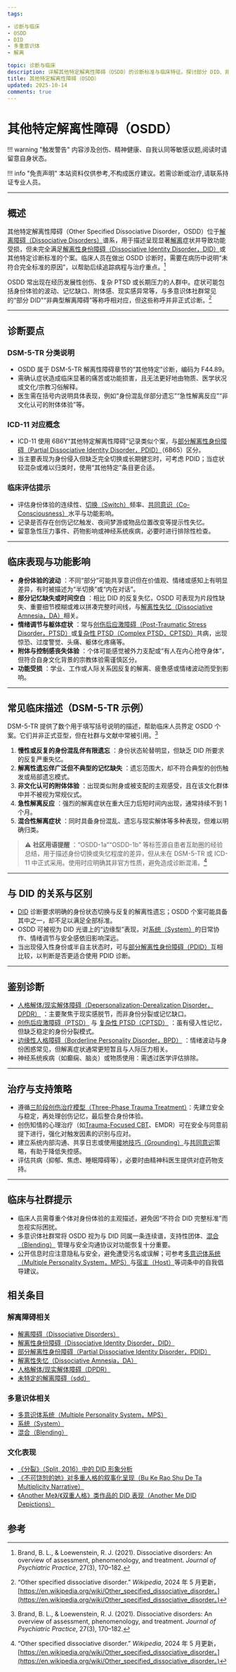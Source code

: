 ```yaml
---
tags:

- 诊断与临床
- OSDD
- DID
- 多重意识体
- 解离

topic: 诊断与临床
description: 详解其他特定解离性障碍（OSDD）的诊断标准与临床特征。探讨部分 DID、非典型解离障碍的表现形式，理解不完全符合 DID 标准的解离性障碍
title: 其他特定解离性障碍（OSDD）
updated: 2025-10-14
comments: true
---
```


# 其他特定解离性障碍（OSDD）

!!! warning "触发警告"
    内容涉及创伤、精神健康、自我认同等敏感议题,阅读时请留意自身状态。

!!! info "免责声明"
    本站资料仅供参考,不构成医疗建议。若需诊断或治疗,请联系持证专业人员。

---

## 概述

其他特定解离性障碍（Other Specified Dissociative Disorder，OSDD）位于[解离障碍（Dissociative Disorders）](Dissociative-Disorders.md)谱系，用于描述呈现显著[解离](Dissociation.md)症状并导致功能受损，但未完全满足[解离性身份障碍（Dissociative Identity Disorder，DID）](DID.md)或其他特定诊断标准的个案。临床人员在做出 OSDD 诊断时，需要在病历中说明“未符合完全标准的原因”，以帮助后续追踪病程与治疗重点。[^Brand2021]

OSDD 常出现在经历发展性创伤、复杂 PTSD 或长期压力的人群中。症状可能包括身份体验的波动、记忆缺口、附体感、现实感异常等，与多意识体社群常见的“部分 DID”“非典型解离障碍”等称呼相对应，但这些称呼并非正式诊断。[^OSDDWiki]

---

## 诊断要点

### DSM-5-TR 分类说明

- OSDD 属于 DSM-5-TR 解离性障碍章节的“其他特定”诊断，编码为 F44.89。
- 需确认症状造成临床显著的痛苦或功能损害，且无法更好地由物质、医学状况或文化/宗教习俗解释。
- 医生需在括号内说明具体表现，例如“身份混乱伴部分遗忘”“急性解离反应”“非文化认可的附体体验”等。

### ICD-11 对应概念

- ICD-11 使用 6B6Y“其他特定解离性障碍”记录类似个案，与[部分解离性身份障碍（Partial Dissociative Identity Disorder，PDID）](Partial-Dissociative-Identity-Disorder-PDID.md)（6B65）区分。
- 当主要表现为身份侵入但缺乏完全切换或长期健忘时，可考虑 PDID；当症状较混杂或难以归类时，使用“其他特定”条目更合适。

### 临床评估提示

- 评估身份体验的连续性、[切换（Switch）](Switch.md)频率、[共同意识（Co-Consciousness）](Co-Consciousness.md)水平与功能影响。
- 记录是否存在创伤记忆触发、夜间梦游或物品位置改变等提示性失忆。
- 留意急性压力事件、药物影响或神经系统疾病，必要时进行排除性检查。

---

## 临床表现与功能影响

- **身份体验的波动** ：不同“部分”可能共享意识但在价值观、情绪或感知上有明显差异，有时被描述为“半切换”或“内在对话”。
- **部分记忆缺失或时间空白** ：相比 DID 的反复失忆，OSDD 可表现为片段性缺失、重要细节模糊或难以拼凑完整时间线，与[解离性失忆（Dissociative Amnesia，DA）](Dissociative-Amnesia-DA.md)相关。
- **情绪调节与躯体症状** ：常与[创伤后应激障碍（Post-Traumatic Stress Disorder，PTSD）](PTSD.md)或[复杂性 PTSD（Complex PTSD，CPTSD）](CPTSD.md)共病，出现惊恐、过度警觉、头痛、躯体化疼痛等。
- **附体与控制感丧失体验** ：个体可能感觉被外力支配或“有人在内心抢夺身体”，但符合自身文化背景的宗教体验需谨慎区分。
- **功能受损** ：学业、工作或人际关系因反复的解离、疲惫感或情绪波动而受到影响。

---

## 常见临床描述（DSM-5-TR 示例）

DSM-5-TR 提供了数个用于填写括号说明的描述，帮助临床人员界定 OSDD 个案。它们并非正式亚型，但在社群与文献中常被引用。[^Brand2021]

1. **慢性或反复的身份混乱伴有限遗忘** ：身份状态轮替明显，但缺乏 DID 所要求的反复严重失忆。
2. **解离性遗忘伴广泛但不典型的记忆缺失** ：遗忘范围大，却不符合典型的创伤触发或局部遗忘模式。
3. **非文化认可的附体体验** ：出现类似附身或被支配的主观感受，且在该文化群体中并不被视为常规仪式。
4. **急性解离反应** ：强烈的解离症状在重大压力后短时间内出现，通常持续不到 1 个月。
5. **混合性解离症状** ：同时具备身份混乱、遗忘与现实解体等多种表现，但难以明确归类。

> ⚠️ **社区用语提醒** ：“OSDD-1a”“OSDD-1b” 等标签源自患者互助圈的经验总结，用于描述身份切换或失忆程度的差异，但从未在 DSM-5-TR 或 ICD-11 中正式采用。使用时应明确其非官方性质，避免造成诊断混淆。[^OSDDWiki]

---

## 与 DID 的关系与区别

- [DID](DID.md) 诊断要求明确的身份状态切换与反复的解离性遗忘；OSDD 个案可能具备其中之一，却不足以满足全部标准。
- OSDD 可被视为 DID 光谱上的“边缘型”表现，对[系统（System）](System.md)的日常协作、情绪调节与安全感依旧影响深远。
- 当出现侵入性身份或半自主状态时，可与[部分解离性身份障碍（PDID）](Partial-Dissociative-Identity-Disorder-PDID.md)互相比较，以判断是否更适合使用 PDID 诊断。

---

## 鉴别诊断

- [人格解体/现实解体障碍（Depersonalization-Derealization Disorder，DPDR）](Depersonalization-Derealization-Disorder-DPDR.md) ：主要聚焦于现实感脱节，而非身份分裂或记忆缺口。
- [创伤后应激障碍（PTSD）](PTSD.md) 与 [复杂性 PTSD（CPTSD）](CPTSD.md) ：虽有侵入性记忆，但缺乏稳定的身份分裂模式。
- [边缘性人格障碍（Borderline Personality Disorder，BPD）](Borderline-Personality-Disorder-BPD.md) ：情绪波动与身份困惑常见，但解离症状通常更短暂且与人际压力相关。
- 神经系统疾病（如癫痫、脑炎）或物质使用：需透过医学评估排除。

---

## 治疗与支持策略

- 遵循[三阶段创伤治疗模型（Three-Phase Trauma Treatment）](Three-Phase-Trauma-Treatment.md)：先建立安全与稳定，再处理创伤记忆，最后整合身份体验。
- 创伤知情的心理治疗（如[Trauma-Focused CBT](Trauma-Focused-Cognitive-Behavioral-Therapy-TF-CBT.md)、EMDR）可在安全与同意前提下进行，强化对触发因素的识别与应对。
- 建立系统内部沟通、共享日志或使用[接地技巧（Grounding）](Grounding.md)与[共同意识](Co-Consciousness.md)策略，有助于降低失控感。
- 评估共病（抑郁、焦虑、睡眠障碍等），必要时由精神科医生提供对症药物支持。

---

## 临床与社群提示

- 临床人员需尊重个体对身份体验的主观描述，避免因“不符合 DID 完整标准”而忽视实际困扰。
- 多意识体社群常将 OSDD 视为与 DID 同属一条连续谱，支持性团体、[混合（Blending）](Blending.md) 管理与安全沟通协议对功能恢复十分重要。
- 公开信息时应注意隐私与安全，避免遭受污名或误解；可参考[多意识体系统（Multiple Personality System，MPS）](Multiple_Personality_System.md)与[宿主（Host）](Host.md)等词条中的自我倡导建议。

## 相关条目

### 解离障碍相关

- [解离障碍（Dissociative Disorders）](Dissociative-Disorders.md)
- [解离性身份障碍（Dissociative Identity Disorder，DID）](DID.md)
- [部分解离性身份障碍（Partial Dissociative Identity Disorder，PDID）](Partial-Dissociative-Identity-Disorder-PDID.md)
- [解离性失忆（Dissociative Amnesia，DA）](Dissociative-Amnesia-DA.md)
- [人格解体/现实解体障碍（DPDR）](Depersonalization-Derealization-Disorder-DPDR.md)
- [未特定的解离障碍（sdd）](Unspecified-Dissociative-Disorder-SDD.md)

### 多意识体相关

- [多意识体系统（Multiple Personality System，MPS）](Multiple_Personality_System.md)
- [系统（System）](System.md)
- [混合（Blending）](Blending.md)

### 文化表现

- [《分裂》（Split, 2016）中的 DID 形象分析](Split-2016-DID-Representation.md)
- [《不可饶恕的她》对多重人格的叙事化呈现（Bu Ke Rao Shu De Ta Multiplicity Narrative）](Bu-Ke-Raoshu-De-Ta-Multiplicity-Narrative.md)
- [《Another Me》/《双重人格》类作品的 DID 表现（Another Me DID Depictions）](Another-Me-DID-Depictions.md)

## 参考

[^Brand2021]: Brand, B. L., & Loewenstein, R. J. (2021). Dissociative disorders: An overview of assessment, phenomenology, and treatment. _Journal of Psychiatric Practice_, 27(3), 170–182.
[^OSDDWiki]: “Other specified dissociative disorder.” _Wikipedia_, 2024 年 5 月更新，[https://en.wikipedia.org/wiki/Other_specified_dissociative_disorder。](https://en.wikipedia.org/wiki/Other_specified_dissociative_disorder。)
